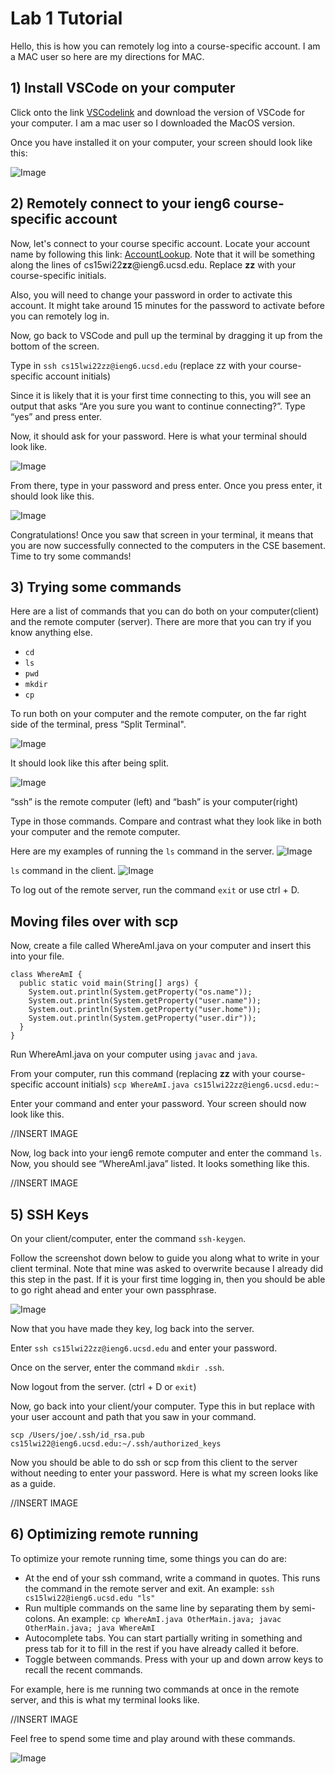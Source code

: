 # Lab 1 Tutorial
Hello, this is how you can remotely log into a course-specific account. I am a MAC user so here are my directions for MAC. 

## 1) Install VSCode on your computer
Click onto the link [VSCodelink](https://code.visualstudio.com/Download) and download the version of VSCode for your computer. I am a mac user so I downloaded the MacOS version.

Once you have installed it on your computer, your screen should look like this:

![Image](pic1.jpeg)


## 2) Remotely connect to your ieng6 course-specific account
Now, let's connect to your course specific account. Locate your account name by following this link: [AccountLookup](https://sdacs.ucsd.edu/~icc/index.php). Note that it will be something along the lines of cs15wi22**zz**@ieng6.ucsd.edu. Replace **zz** with your course-specific initials. 

Also, you will need to change your password in order to activate this account. It might take around 15 minutes for the password to activate before you can remotely log in.

Now, go back to VSCode and pull up the terminal by dragging it up from the bottom of the screen. 

Type in `ssh cs15lwi22zz@ieng6.ucsd.edu` (replace zz with your course-specific account initials)

Since it is likely that it is your first time connecting to this, you will see an output that asks “Are you sure you want to continue connecting?”. Type “yes” and press enter. 

Now, it should ask for your password. Here is what your terminal should look like.

![Image](pic2.1.jpeg)

From there, type in your password and press enter. Once you press enter, it should look like this.

![Image](pic2.2.jpeg)


Congratulations! Once you saw that screen in your terminal, it means that you are now successfully connected to the computers in the CSE basement. Time to try some commands!

## 3) Trying some commands
Here are a list of commands that you can do both on your computer(client) and the remote computer (server). There are more that you can try if you know anything else. 
* `cd`
* `ls`
* `pwd`
* `mkdir`
* `cp`

To run both on your computer and the remote computer, on the far right side of the terminal, press “Split Terminal".

![Image](pic3.1.jpeg)

It should look like this after being split. 

![Image](pic3.2.jpeg)

“ssh” is the remote computer (left) and “bash” is your computer(right)

Type in those commands. Compare and contrast what they look like in both your computer and the remote computer. 

Here are my examples of running the `ls` command in the server. 
![Image](pic3.3.jpeg)

`ls` command in the client.
![Image](pic3.4.jpeg)

To log out of the remote server, run the command `exit` or use ctrl + D.

## Moving files over with scp
Now, create a file called WhereAmI.java on your computer and insert this into your file. 
```
class WhereAmI {
  public static void main(String[] args) {
    System.out.println(System.getProperty("os.name"));
    System.out.println(System.getProperty("user.name"));
    System.out.println(System.getProperty("user.home"));
    System.out.println(System.getProperty("user.dir"));
  }
}
```

Run WhereAmI.java on your computer using `javac` and `java`. 

From your computer, run this command (replacing **zz** with your course-specific account initials)
 `scp WhereAmI.java cs15lwi22zz@ieng6.ucsd.edu:~`

 Enter your command and enter your password. Your screen should now look like this.
 
//INSERT IMAGE

Now, log back into your ieng6 remote computer and enter the command `ls`. Now, you should see “WhereAmI.java” listed. It looks something like this. 

//INSERT IMAGE

## 5) SSH Keys
On your client/computer, enter the command `ssh-keygen`. 

Follow the screenshot down below to guide you along what to write in your client terminal. Note that mine was asked to overwrite because I already did this step in the past. If it is your first time logging in, then you should be able to go right ahead and enter your own passphrase. 

![Image](pic5.1.jpeg)

Now that you have made they key, log back into the server. 

Enter `ssh cs15lwi22zz@ieng6.ucsd.edu` and enter your password.

Once on the server, enter the command `mkdir .ssh`.


Now logout from the server. (ctrl + D or `exit`)

Now, go back into your client/your computer. Type this in but replace with your user account and path that you saw in your command. 

`scp /Users/joe/.ssh/id_rsa.pub cs15lwi22@ieng6.ucsd.edu:~/.ssh/authorized_keys`

Now you should be able to do ssh or scp from this client to the server without needing to enter your password. Here is what my screen looks like as a guide.

//INSERT IMAGE

## 6) Optimizing remote running
To optimize your remote running time, some things you can do are:

* At the end of your ssh command, write a command in quotes. This runs the command in the remote server and exit. An example: `ssh cs15lwi22@ieng6.ucsd.edu "ls"`
* Run multiple commands on the same line by separating them by semi-colons. An example: `cp WhereAmI.java OtherMain.java; javac OtherMain.java; java WhereAmI`
* Autocomplete tabs. You can start partially writing in something and press tab for it to fill in the rest if you have already called it before. 
* Toggle between commands. Press with your up and down arrow keys to recall the recent commands. 

For example, here is me running two commands at once in the remote server, and this is what my terminal looks like. 

//INSERT IMAGE

Feel free to spend some time and play around with these commands. 


![Image](task3-diagram.png)